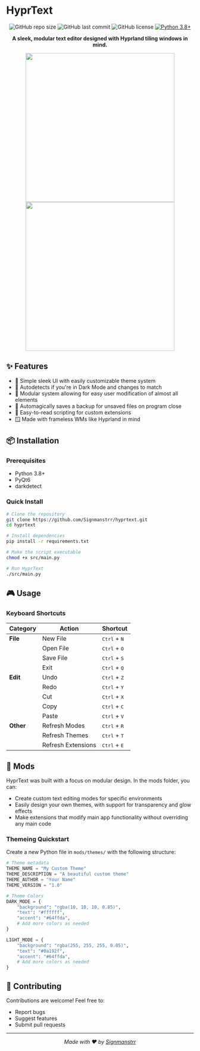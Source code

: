 # HyprText

<div align="center">

![GitHub repo size](https://img.shields.io/github/repo-size/Signmanstrr/hyprtext)
![GitHub last commit](https://img.shields.io/github/last-commit/Signmanstrr/hyprtext)
![GitHub license](https://img.shields.io/github/license/Signmanstrr/hyprtext?color=blue)
[![Python 3.8+](https://img.shields.io/badge/python-3.8+-blue.svg)](https://www.python.org/downloads/)

**A sleek, modular text editor designed with Hyprland tiling windows in mind.**

<p align="center">
  <img src="https://github.com/user-attachments/assets/a6b48e3b-5065-4ac3-a877-f2d262ffcc7a" width="400" />
  <img src="https://github.com/user-attachments/assets/d4abf0cd-f7bf-4e49-8d30-2f18d521c8ac" width="400" />
</p>

</div>

## ✨ Features

- 🎨 Simple sleek UI with easily customizable theme system
- 🌙 Autodetects if you're in Dark Mode and changes to match
- 🧩 Modular system allowing for easy user modification of almost all elements
- 💾 Automagically saves a backup for unsaved files on program close
- 🔄 Easy-to-read scripting for custom extensions
- 🪟 Made with frameless WMs like Hyprland in mind

## 📦 Installation

### Prerequisites

- Python 3.8+
- PyQt6
- darkdetect

### Quick Install

```bash
# Clone the repository
git clone https://github.com/Signmanstrr/hyprtext.git
cd hyprtext

# Install dependencies
pip install -r requirements.txt

# Make the script executable
chmod +x src/main.py

# Run HyprText
./src/main.py
```

## 🎮 Usage

### Keyboard Shortcuts

| Category | Action | Shortcut |
|----------|--------|----------|
| **File** | New File | <kbd>Ctrl</kbd> + <kbd>N</kbd> |
|          | Open File | <kbd>Ctrl</kbd> + <kbd>O</kbd> |
|          | Save File | <kbd>Ctrl</kbd> + <kbd>S</kbd> |
|          | Exit | <kbd>Ctrl</kbd> + <kbd>Q</kbd> |
| **Edit** | Undo | <kbd>Ctrl</kbd> + <kbd>Z</kbd> |
|          | Redo | <kbd>Ctrl</kbd> + <kbd>Y</kbd> |
|          | Cut | <kbd>Ctrl</kbd> + <kbd>X</kbd> |
|          | Copy | <kbd>Ctrl</kbd> + <kbd>C</kbd> |
|          | Paste | <kbd>Ctrl</kbd> + <kbd>V</kbd> |
| **Other** | Refresh Modes | <kbd>Ctrl</kbd> + <kbd>R</kbd> |
|           | Refresh Themes | <kbd>Ctrl</kbd> + <kbd>T</kbd> |
|           | Refresh Extensions | <kbd>Ctrl</kbd> + <kbd>E</kbd> |

## 🧩 Mods

HyprText was built with a focus on modular design. In the mods folder, you can:

- Create custom text editing modes for specific environments
- Easily design your own themes, with support for transparency and glow effects
- Make extensions that modify main app functionality without overriding any main code

### Themeing Quickstart

Create a new Python file in `mods/themes/` with the following structure:

```python
# Theme metadata
THEME_NAME = "My Custom Theme"
THEME_DESCRIPTION = "A beautiful custom theme"
THEME_AUTHOR = "Your Name"
THEME_VERSION = "1.0"

# Theme Colors
DARK_MODE = {
    "background": "rgba(10, 10, 10, 0.85)",
    "text": "#ffffff",
    "accent": "#64ffda",
    # Add more colors as needed
}

LIGHT_MODE = {
    "background": "rgba(255, 255, 255, 0.85)",
    "text": "#0a192f",
    "accent": "#64ffda",
    # Add more colors as needed
}
```

## 🤝 Contributing

Contributions are welcome! Feel free to:

- Report bugs
- Suggest features
- Submit pull requests

---

<div align="center">
  <i>Made with ❤️ by <a href="https://github.com/Signmanstrr">Signmanstrr</a></i>
</div> 
